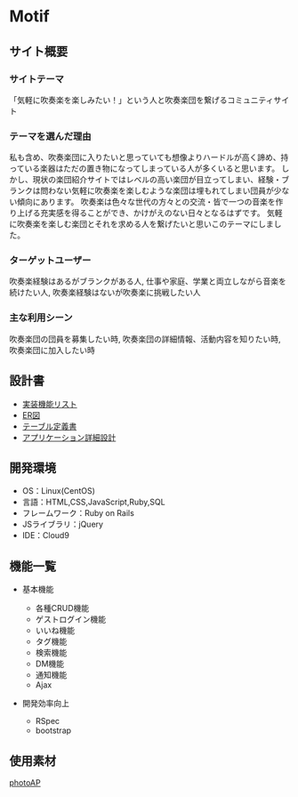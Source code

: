 # Motif

## サイト概要
### サイトテーマ
「気軽に吹奏楽を楽しみたい！」という人と吹奏楽団を繋げるコミュニティサイト

### テーマを選んだ理由
私も含め、吹奏楽団に入りたいと思っていても想像よりハードルが高く諦め、持っている楽器はただの置き物になってしまっている人が多くいると思います。
しかし、現状の楽団紹介サイトではレベルの高い楽団が目立ってしまい、経験・ブランクは問わない気軽に吹奏楽を楽しむような楽団は埋もれてしまい団員が少ない傾向にあります。
吹奏楽は色々な世代の方々との交流・皆で一つの音楽を作り上げる充実感を得ることができ、かけがえのない日々となるはずです。
気軽に吹奏楽を楽しむ楽団とそれを求める人を繋げたいと思いこのテーマにしました。


### ターゲットユーザー
吹奏楽経験はあるがブランクがある人, 仕事や家庭、学業と両立しながら音楽を続けたい人, 吹奏楽経験はないが吹奏楽に挑戦したい人

### 主な利用シーン
吹奏楽団の団員を募集したい時, 吹奏楽団の詳細情報、活動内容を知りたい時, 吹奏楽団に加入したい時

## 設計書
* [実装機能リスト](https://docs.google.com/spreadsheets/d/1YAH_80EUZsWAXSVEm7rtB3Sma8wIopxUBXCJJtmm3HY/edit#gid=885378170)
* [ER図](https://app.diagrams.net/#G16opNgcvgaY9UDQQ8FgwpZeL8mwJPl8SJ)
* [テーブル定義書](https://docs.google.com/spreadsheets/d/1nDoXTThFz974PyZmRG5ikEvBz_R3cN-x850YFPxO_o8/edit#gid=1186184812)
* [アプリケーション詳細設計](https://docs.google.com/spreadsheets/d/1CsCPjXOjxOvr_0G50RrDxFicw8YNdT-IHDbScUi2r2M/edit#gid=1728893629)

## 開発環境
- OS：Linux(CentOS)
- 言語：HTML,CSS,JavaScript,Ruby,SQL
- フレームワーク：Ruby on Rails
- JSライブラリ：jQuery
- IDE：Cloud9

## 機能一覧

- 基本機能
  - 各種CRUD機能
  - ゲストログイン機能
  - いいね機能
  - タグ機能
  - 検索機能
  - DM機能
  - 通知機能
  - Ajax

- 開発効率向上
  - RSpec
  - bootstrap

## 使用素材

[photoAP](https://www.photo-ac.com/)